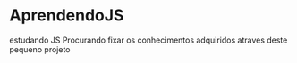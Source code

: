 # AprendendoJS
estudando JS
Procurando fixar os conhecimentos adquiridos atraves deste pequeno projeto
